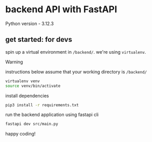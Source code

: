 # backend API with FastAPI
Python version - 3.12.3
## get started: for devs
spin up a virtual environment in `/backend/`. we're using `virtualenv`.
>[!WARNING]
>instructions below assume that your working directory is `/backend/`
```bash
virtualenv venv
source venv/bin/activate
```
install dependencies
```bash
pip3 install -r requirements.txt
```
run the backend application using fastapi cli
```bash
fastapi dev src/main.py
```
happy coding!
